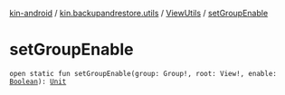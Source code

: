 [kin-android](../../index.md) / [kin.backupandrestore.utils](../index.md) / [ViewUtils](index.md) / [setGroupEnable](./set-group-enable.md)

# setGroupEnable

`open static fun setGroupEnable(group: Group!, root: View!, enable: `[`Boolean`](https://kotlinlang.org/api/latest/jvm/stdlib/kotlin/-boolean/index.html)`): `[`Unit`](https://kotlinlang.org/api/latest/jvm/stdlib/kotlin/-unit/index.html)